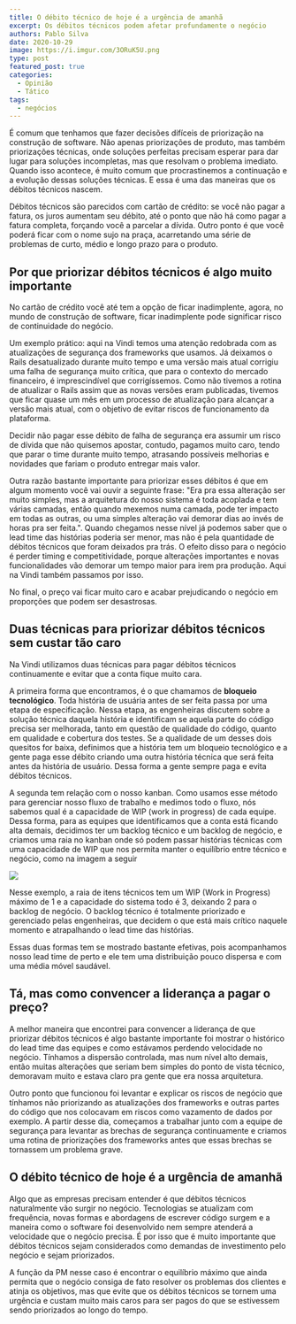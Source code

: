 ```yaml
---
title: O débito técnico de hoje é a urgência de amanhã
excerpt: Os débitos técnicos podem afetar profundamente o negócio
authors: Pablo Silva
date: 2020-10-29
image: https://i.imgur.com/3ORuK5U.png
type: post
featured_post: true
categories:
  - Opinião
  - Tático
tags:
  - negócios
---
```


É comum que tenhamos que fazer decisões difíceis de priorização na
construção de software. Não apenas priorizações de produto, mas também
priorizações técnicas, onde soluções perfeitas precisam esperar para dar
lugar para soluções incompletas, mas que resolvam o problema imediato.
Quando isso acontece, é muito comum que procrastinemos a continuação e a
evolução dessas soluções técnicas. E essa é uma das maneiras que os
débitos técnicos nascem.

Débitos técnicos são parecidos com cartão de crédito: se você não pagar
a fatura, os juros aumentam seu débito, até o ponto que não há como
pagar a fatura completa, forçando você a parcelar a dívida. Outro ponto
é que você poderá ficar com o nome sujo na praça, acarretando uma série
de problemas de curto, médio e longo prazo para o produto.

**Por que priorizar débitos técnicos é algo muito importante**
--------------------------------------------------------------

No cartão de crédito você até tem a opção de ficar inadimplente, agora,
no mundo de construção de software, ficar inadimplente pode significar
risco de continuidade do negócio.

Um exemplo prático: aqui na Vindi temos uma atenção redobrada com as
atualizações de segurança dos frameworks que usamos. Já deixamos o Rails
desatualizado durante muito tempo e uma versão mais atual corrigiu uma
falha de segurança muito crítica, que para o contexto do mercado
financeiro, é imprescindível que corrigíssemos. Como não tivemos a
rotina de atualizar o Rails assim que as novas versões eram publicadas,
tivemos que ficar quase um mês em um processo de atualização para
alcançar a versão mais atual, com o objetivo de evitar riscos de
funcionamento da plataforma.

Decidir não pagar esse débito de falha de segurança era assumir um risco
de dívida que não quisemos apostar, contudo, pagamos muito caro, tendo
que parar o time durante muito tempo, atrasando possíveis melhorias e
novidades que fariam o produto entregar mais valor.

Outra razão bastante importante para priorizar esses débitos é que em
algum momento você vai ouvir a seguinte frase: "Era pra essa alteração
ser muito simples, mas a arquitetura do nosso sistema é toda acoplada e
tem várias camadas, então quando mexemos numa camada, pode ter impacto
em todas as outras, ou uma simples alteração vai demorar dias ao invés
de horas pra ser feita.". Quando chegamos nesse nível já podemos saber
que o lead time das histórias poderia ser menor, mas não é pela
quantidade de débitos técnicos que foram deixados pra trás. O efeito
disso para o negócio é perder timing e competitividade, porque
alterações importantes e novas funcionalidades vão demorar um tempo
maior para irem pra produção. Aqui na Vindi também passamos por isso.

No final, o preço vai ficar muito caro e acabar prejudicando o negócio
em proporções que podem ser desastrosas.

**Duas técnicas para priorizar débitos técnicos sem custar tão caro**
---------------------------------------------------------------------

Na Vindi utilizamos duas técnicas para pagar débitos técnicos
continuamente e evitar que a conta fique muito cara.

A primeira forma que encontramos, é o que chamamos de **bloqueio
tecnológico**. Toda história de usuária antes de ser feita passa por uma
etapa de especificação. Nessa etapa, as engenheiras discutem sobre a
solução técnica daquela história e identificam se aquela parte do código
precisa ser melhorada, tanto em questão de qualidade do código, quanto
em qualidade e cobertura dos testes. Se a qualidade de um desses dois
quesitos for baixa, definimos que a história tem um bloqueio tecnológico
e a gente paga esse débito criando uma outra história técnica que será
feita antes da história de usuário. Dessa forma a gente sempre paga e
evita débitos técnicos.

A segunda tem relação com o nosso kanban. Como usamos esse método para
gerenciar nosso fluxo de trabalho e medimos todo o fluxo, nós sabemos
qual é a capacidade de WIP (work in progress) de cada equipe. Dessa
forma, para as equipes que identificamos que a conta está ficando alta
demais, decidimos ter um backlog técnico e um backlog de negócio, e
criamos uma raia no kanban onde só podem passar histórias técnicas com
uma capacidade de WIP que nos permita manter o equilíbrio entre técnico
e negócio, como na imagem a seguir

[![](https://bucketeer-e05bbc84-baa3-437e-9518-adb32be77984.s3.amazonaws.com/public/images/912b8191-2548-475b-a8ac-3d80202b4d1e_900x578.png)](https://cdn.substack.com/image/fetch/f_auto,q_auto:good,fl_progressive:steep/https%3A%2F%2Fbucketeer-e05bbc84-baa3-437e-9518-adb32be77984.s3.amazonaws.com%2Fpublic%2Fimages%2F912b8191-2548-475b-a8ac-3d80202b4d1e_900x578.png)

Nesse exemplo, a raia de itens técnicos tem um WIP (Work in Progress)
máximo de 1 e a capacidade do sistema todo é 3, deixando 2 para o
backlog de negócio. O backlog técnico é totalmente priorizado e
gerenciado pelas engenheiras, que decidem o que está mais crítico
naquele momento e atrapalhando o lead time das histórias.

Essas duas formas tem se mostrado bastante efetivas, pois acompanhamos
nosso lead time de perto e ele tem uma distribuição pouco dispersa e com
uma média móvel saudável.

**Tá, mas como convencer a liderança a pagar o preço?**
-------------------------------------------------------

A melhor maneira que encontrei para convencer a liderança de que
priorizar débitos técnicos é algo bastante importante foi mostrar o
histórico do lead time das equipes e como estávamos perdendo velocidade
no negócio. Tínhamos a dispersão controlada, mas num nível alto demais,
então muitas alterações que seriam bem simples do ponto de vista
técnico, demoravam muito e estava claro pra gente que era nossa
arquitetura.

Outro ponto que funcionou foi levantar e explicar os riscos de negócio
que tínhamos não priorizando as atualizações dos frameworks e outras
partes do código que nos colocavam em riscos como vazamento de dados por
exemplo. A partir desse dia, começamos a trabalhar junto com a equipe de
segurança para levantar as brechas de segurança continuamente e criamos
uma rotina de priorizações dos frameworks antes que essas brechas se
tornassem um problema grave.

**O débito técnico de hoje é a urgência de amanhã**
---------------------------------------------------

Algo que as empresas precisam entender é que débitos técnicos
naturalmente vão surgir no negócio. Tecnologias se atualizam com
frequência, novas formas e abordagens de escrever código surgem e a
maneira como o software foi desenvolvido nem sempre atenderá a
velocidade que o negócio precisa. É por isso que é muito importante que
débitos técnicos sejam considerados como demandas de investimento pelo
negócio e sejam priorizados.

A função da PM nesse caso é encontrar o equilíbrio máximo que ainda
permita que o negócio consiga de fato resolver os problemas dos clientes
e atinja os objetivos, mas que evite que os débitos técnicos se tornem
uma urgência e custam muito mais caros para ser pagos do que se
estivessem sendo priorizados ao longo do tempo.